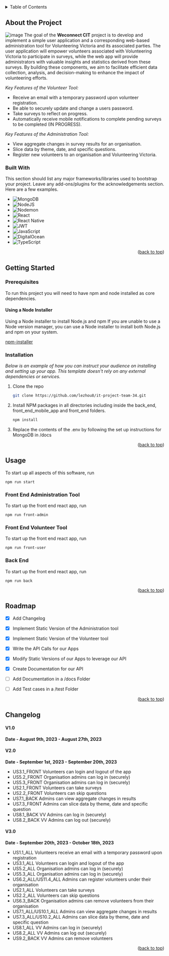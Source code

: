 <!-- TABLE OF CONTENTS -->
<details>
  <summary>Table of Contents</summary>
  <ol>
    <li>
      <a href="#about-the-project">About The Project</a>
      <ul>
        <li><a href="#built-with">Built With</a></li>
      </ul>
    </li>
    <li>
      <a href="#getting-started">Getting Started</a>
      <ul>
        <li><a href="#prerequisites">Prerequisites</a></li>
        <li><a href="#installation">Installation</a></li>
      </ul>
    </li>
    <li><a href="#usage">Usage</a></li>
    <li><a href="#roadmap">Roadmap</a></li>
    <li><a href="#changelog">Changelog</a></li>
  </ol>
</details>



<!-- ABOUT THE PROJECT -->
## About the Project

![image](https://github.com/lezhou8/it-project-team-34/assets/108723117/461a4c3b-15d2-471d-8f0f-a840372bd856)
The goal of the **Weconnect CIT** project is to develop and implement a simple user application and a corresponding web-based administration tool for Volunteering Victoria and its associated parties. The user application will empower volunteers associated with Volunteering Victoria to participate in surveys, while the web app will provide administrators with valuable insights and statistics derived from these surveys. By building these components, we aim to facilitate efficient data collection, analysis, and decision-making to enhance the impact of volunteering efforts.

*Key Features of the Volunteer Tool:*
- Receive an email with a temporary password upon volunteer registration.
- Be able to securely update and change a users password.
- Take surveys to reflect on progress.
- Automatically receive mobile notifications to complete pending surveys to be completed (IN PROGRESS).

*Key Features of the Administration Tool:*
- View aggregate changes in survey results for an organisation.
- Slice data by theme, date, and specific questions.
- Register new volunteers to an organisation and Volunteering Victoria.

### Built With

This section should list any major frameworks/libraries used to bootstrap your project. Leave any add-ons/plugins for the acknowledgements section. Here are a few examples.

* ![MongoDB](https://img.shields.io/badge/MongoDB-%234ea94b.svg?style=for-the-badge&logo=mongodb&logoColor=white)
* ![NodeJS](https://img.shields.io/badge/node.js-6DA55F?style=for-the-badge&logo=node.js&logoColor=white)
* ![Nodemon](https://img.shields.io/badge/NODEMON-%23323330.svg?style=for-the-badge&logo=nodemon&logoColor=%BBDEAD)
* ![React](https://img.shields.io/badge/react-%2320232a.svg?style=for-the-badge&logo=react&logoColor=%2361DAFB)
* ![React Native](https://img.shields.io/badge/react_native-%2320232a.svg?style=for-the-badge&logo=react&logoColor=%2361DAFB)
* ![JWT](https://img.shields.io/badge/JWT-black?style=for-the-badge&logo=JSON%20web%20tokens)
* ![JavaScript](https://img.shields.io/badge/javascript-%23323330.svg?style=for-the-badge&logo=javascript&logoColor=%23F7DF1E)
* ![DigitalOcean](https://img.shields.io/badge/DigitalOcean-%230167ff.svg?style=for-the-badge&logo=digitalOcean&logoColor=white)
* ![TypeScript](https://img.shields.io/badge/typescript-%23007ACC.svg?style=for-the-badge&logo=typescript&logoColor=white)

<p align="right">(<a href="#about-the-project">back to top</a>)</p>

<!-- GETTING STARTED -->
## Getting Started

### Prerequisites

To run this project you will need to have npm and node installed as core dependencies.

#### Using a Node Installer
Using a Node installer to install Node.js and npm
If you are unable to use a Node version manager, you can use a Node installer to install both Node.js and npm on your system.

[npm-installer]

### Installation

_Below is an example of how you can instruct your audience on installing and setting up your app. This template doesn't rely on any external dependencies or services._

1. Clone the repo
   ```sh
   git clone https://github.com/lezhou8/it-project-team-34.git
   ```
2. Install NPM packages in all directories including inside the back_end, front_end_mobile_app and front_end folders.
   ```sh
   npm install
   ```
3. Replace the contents of the .env by following the set up instructions for MongoDB in /docs

<p align="right">(<a href="#about-the-project">back to top</a>)</p>



<!-- USAGE EXAMPLES -->
## Usage

To start up all aspects of this software, run
```{sh}
npm run start
```

### Front End Administration Tool
To start up the front end react app, run
```{sh}
npm run front-admin
```

### Front End Volunteer Tool
To start up the front end react app, run
```{sh}
npm run front-user
```

### Back End
To start up the front end react app, run
```{sh}
npm run back
```

<p align="right">(<a href="#about-the-project">back to top</a>)</p>


<!-- ROADMAP -->
## Roadmap

- [x] Add Changelog
- [X] Implement Static Version of the Administration tool
- [X] Implement Static Version of the Volunteer tool
- [X] Write the API Calls for our Apps
- [X] Modify Static Versions of our Apps to leverage our API
- [X] Create Documentation for our API
- [ ] Add Documentation in a /docs Folder
- [ ] Add Test cases in a /test Folder


<p align="right">(<a href="#about-the-project">back to top</a>)</p>

<!-- ROADMAP -->
## Changelog
#### V1.0
**Date - August 9th, 2023 - August 27th, 2023**

#### V2.0
**Date - September 1st, 2023 - September 20th, 2023**

- US3.1_FRONT Volunteers can login and logout of the app
- US5.2_FRONT Organisation admins can log in (securely)
- US5.3_FRONT Organisation admins can log in (securely)
- US2.1_FRONT Volunteers can take surveys
- US2.2_FRONT Volunteers can skip questions
- US7.1_BACK Admins can view aggregate changes in results
- US7.3_FRONT Admins can slice data by theme, date and specific question
- US8.1_BACK VV Admins can log in (securely)
- US8.2_BACK VV Admins can log out (securely)

#### V3.0
**Date - September 20th, 2023 - October 18th, 2023**

- US1.1_ALL Volunteers receive an email with a temporary password upon registration
- US3.1_ALL Volunteers can login and logout of the app
- US5.2_ALL Organisation admins can log in (securely)
- US5.3_ALL Organisation admins can log in (securely)
- US6.2_ALL/US11.4_ALL Admins can register volunteers under their organisation
- US2.1_ALL Volunteers can take surveys
- US2.2_ALL Volunteers can skip questions
- US6.3_BACK Organisation admins can remove volunteers from their organisation
- US7.1_ALL/US10.1_ALL Admins can view aggregate changes in results
- US7.3_ALL/US10.2_ALL Admins can slice data by theme, date and specific question
- US8.1_ALL VV Admins can log in (securely)
- US8.2_ALL VV Admins can log out (securely)
- US9.2_BACK VV Admins can remove volunteers

<p align="right">(<a href="#about-the-project">back to top</a>)</p>

<!-- MARKDOWN LINKS & IMAGES -->
[npm-installer]: https://nodejs.org/en/download/
